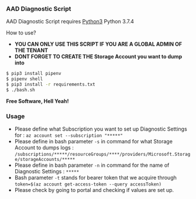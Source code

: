 ### AAD Diagnostic Script

AAD Diagnostic Script requires [Python3](https://www.python.org/downloads/) Python 3.7.4

How to use?

- **YOU CAN ONLY USE THIS SCRIPT IF YOU ARE A GLOBAL ADMIN OF THE TENANT**
- **DONT FORGET TO CREATE THE Storage Account you want to dump into**

```sh
$ pip3 install pipenv
$ pipenv shell
$ pip3 install -r requirements.txt
$ ./bash.sh
```
**Free Software, Hell Yeah!**

### Usage
- Please define what Subscription you want to set up Diagnostic Settings for : `az account set --subscription "*****"`
- Please define in bash parameter `-s` in command for what Storage Account to dumps logs : `/subscriptions/*****/resourceGroups/****/providers/Microsoft.Storage/storageAccounts/*****`
- Please define in bash parameter `-n` in command for the name of Diagnostic Settings : `*****`
- Bash parameter `-t` stands for bearer token that we acquire through `token=$(az account get-access-token --query accessToken)`
- Please check by going to portal and checking if values are set up.
